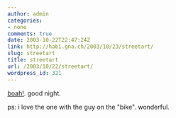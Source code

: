 ```yaml
---
author: admin
categories:
- none
comments: true
date: 2003-10-22T22:47:24Z
link: http://habi.gna.ch/2003/10/23/streetart/
slug: streetart
title: streetart
url: /2003/10/22/streetart/
wordpress_id: 321
---
```


[boah!](http://streetart.antville.org/).
good night.

ps: i love the one with the guy on the "bike". wonderful.

